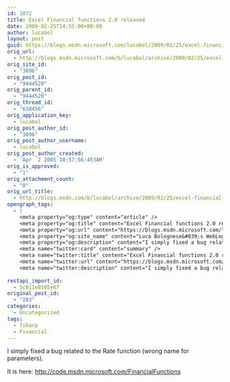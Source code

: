 ```yaml
---
id: 1072
title: Excel Financial functions 2.0 released
date: 2009-02-25T14:55:00+00:00
author: lucabol
layout: post
guid: https://blogs.msdn.microsoft.com/lucabol/2009/02/25/excel-financial-functions-2-0-released/
orig_url:
  - http://blogs.msdn.microsoft.com/b/lucabol/archive/2009/02/25/excel-financial-functions-2-0-released.aspx
orig_site_id:
  - "3896"
orig_post_id:
  - "9444520"
orig_parent_id:
  - "9444520"
orig_thread_id:
  - "638456"
orig_application_key:
  - lucabol
orig_post_author_id:
  - "3896"
orig_post_author_username:
  - lucabol
orig_post_author_created:
  - 'Apr  2 2005 10:57:56:453AM'
orig_is_approved:
  - "1"
orig_attachment_count:
  - "0"
orig_url_title:
  - http://blogs.msdn.com/b/lucabol/archive/2009/02/25/excel-financial-functions-2-0-released.aspx
opengraph_tags:
  - |
    <meta property="og:type" content="article" />
    <meta property="og:title" content="Excel Financial functions 2.0 released" />
    <meta property="og:url" content="https://blogs.msdn.microsoft.com/lucabol/2009/02/25/excel-financial-functions-2-0-released/" />
    <meta property="og:site_name" content="Luca Bolognese&#039;s WebLog" />
    <meta property="og:description" content="I simply fixed a bug related to the Rate function (wrong name for parameters). It is here: http://code.msdn.microsoft.com/FinancialFunctions" />
    <meta name="twitter:card" content="summary" />
    <meta name="twitter:title" content="Excel Financial functions 2.0 released" />
    <meta name="twitter:url" content="https://blogs.msdn.microsoft.com/lucabol/2009/02/25/excel-financial-functions-2-0-released/" />
    <meta name="twitter:description" content="I simply fixed a bug related to the Rate function (wrong name for parameters). It is here: http://code.msdn.microsoft.com/FinancialFunctions" />
    
restapi_import_id:
  - 5c011e0505e67
original_post_id:
  - "283"
categories:
  - Uncategorized
tags:
  - fsharp
  - Financial
---
```

I simply fixed a bug related to the Rate function (wrong name for parameters).

It is here: <http://code.msdn.microsoft.com/FinancialFunctions>